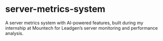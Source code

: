 # server-metrics-system
A server metrics system with AI-powered features, built during my internship at Mountech for Leadgen’s server monitoring and performance analysis.
